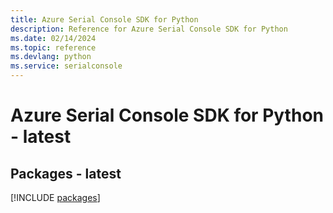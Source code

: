 ```yaml
---
title: Azure Serial Console SDK for Python
description: Reference for Azure Serial Console SDK for Python
ms.date: 02/14/2024
ms.topic: reference
ms.devlang: python
ms.service: serialconsole
---
```

# Azure Serial Console SDK for Python - latest
## Packages - latest
[!INCLUDE [packages](serial-console-index.md)]